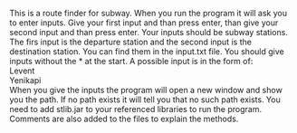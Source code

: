 This is a route finder for subway. When you run the program it will ask you to enter inputs. Give your first input and than press enter, than give your second input and than press enter. Your inputs should be subway stations. The firs input is the departure station and the second input is the destination station. You can find them in the input.txt file. You should give inputs without the \* at the start. A possible input is in the form of:<br>
Levent <br>
Yenikapi <br>
When you give the inputs the program will open a new window and show you the path. If no path exists it will tell you that no such path exists.
You need to add stlib.jar to your referenced libraries to run the program. Comments are also added to the files to explain the methods.
